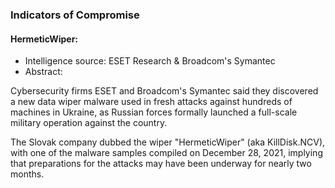 ### Indicators of Compromise

#### HermeticWiper:

* Intelligence source: ESET Research & Broadcom's Symantec
* Abstract:

Cybersecurity firms ESET and Broadcom's Symantec said they discovered a new data wiper malware used in fresh attacks against hundreds of machines in Ukraine, as Russian forces formally launched a full-scale military operation against the country.

The Slovak company dubbed the wiper "HermeticWiper" (aka KillDisk.NCV), with one of the malware samples compiled on December 28, 2021, implying that preparations for the attacks may have been underway for nearly two months.

